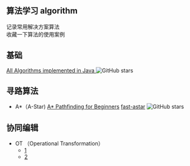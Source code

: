 算法学习 algorithm
------
记录常用解决方案算法  
收藏一下算法的使用案例

## 基础
[All Algorithms implemented in Java
](https://github.com/TheAlgorithms/Java)
![GitHub stars](https://img.shields.io/github/stars/TheAlgorithms/Java?style=flat-square)


## 寻路算法
* A\*（A-Star) [A\* Pathfinding for Beginners](https://www.gamedev.net/articles/programming/artificial-intelligence/a-pathfinding-for-beginners-r2003/)
[fast-astar](https://github.com/sbfkcel/fast-astar) ![GitHub stars](https://img.shields.io/github/stars/sbfkcel/fast-astar?style=flat-square)


## 协同编辑
* OT （Operational Transformation）
  * [1](https://blog.csdn.net/pheecian10/article/details/78496854)
  * [2](https://yafeilee.com/blogs/100)
